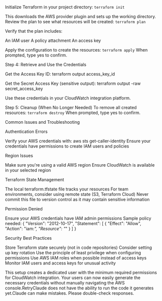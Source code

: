 Initialize Terraform in your project directory:
`terraform init`

This downloads the AWS provider plugin and sets up the working directory.
Review the plan to see what resources will be created:
`terraform plan`

Verify that the plan includes:

An IAM user
A policy attachment
An access key


Apply the configuration to create the resources:
`terraform apply`
When prompted, type yes to confirm.

Step 4: Retrieve and Use the Credentials

Get the Access Key ID:
terraform output access_key_id

Get the Secret Access Key (sensitive output):
terraform output -raw secret_access_key

Use these credentials in your CloudWatch integration platform.

Step 5: Cleanup (When No Longer Needed)
To remove all created resources:
`terraform destroy`
When prompted, type yes to confirm.

Common Issues and Troubleshooting

Authentication Errors

Verify your AWS credentials with: aws sts get-caller-identity
Ensure your credentials have permissions to create IAM users and policies


Region Issues

Make sure you're using a valid AWS region
Ensure CloudWatch is available in your selected region


Terraform State Management

The local terraform.tfstate file tracks your resources
For team environments, consider using remote state (S3, Terraform Cloud)
Never commit this file to version control as it may contain sensitive information


Permission Denied

Ensure your AWS credentials have IAM admin permissions
Sample policy needed:
{
  "Version": "2012-10-17",
  "Statement": [
    {
      "Effect": "Allow",
      "Action": "iam:*",
      "Resource": "*"
    }
  ]
}


Security Best Practices

Store Terraform state securely (not in code repositories)
Consider setting up key rotation
Use the principle of least privilege when configuring permissions
Use AWS IAM roles when possible instead of access keys
Monitor IAM users and access keys for unusual activity

This setup creates a dedicated user with the minimum required permissions for CloudWatch integration. Your users can now easily generate the necessary credentials without manually navigating the AWS console.RetryClaude does not have the ability to run the code it generates yet.Claude can make mistakes. Please double-check responses.